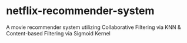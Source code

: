 # netflix-recommender-system
A movie recommender system utilizing Collaborative Filtering via KNN &amp; Content-based Filtering via Sigmoid Kernel
